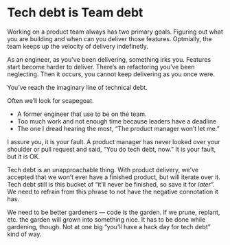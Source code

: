# Tech debt is Team debt

Working on a product team always has two primary goals.
Figuring out what you are building and when can you deliver those features.
Optmially, the team keeps up the velocity of delivery indefinetly. 

As an engineer, as you've been delivering, something irks you.
Features start become harder to deliver.
There’s an refactoring you’ve been neglecting.
Then it occurs, you cannot keep delivering as you once were.

You’ve reach the imaginary line of technical debt.

Often we’ll look for scapegoat.

* A former engineer that use to be on the team.
* Too much work and not enough time because leaders have a deadline
* The one I dread hearing the most, “The product manager won’t let me.”

I assure you, it is your fault.
A product manager has never looked over your shoulder or pull request and said,
“You do tech debt, now.”
It is your fault, but it is OK.

Tech debt is an unapproachable thing.
With product delivery, we've accepted that we won’t ever have a finished product, but will iterate over it.
Tech debt still is this bucket of “it’ll never be finished, so save it for _later_”.
We need to refrain from this phrase to not have the negative connotation it has.

We need to be better gardeners — code is the garden.
If we prune, replant, etc. the garden will grown into something nice.
It has to be done while gardening, though.
Not at one big “you’ll have a hack day for tech debt” kind of way.

